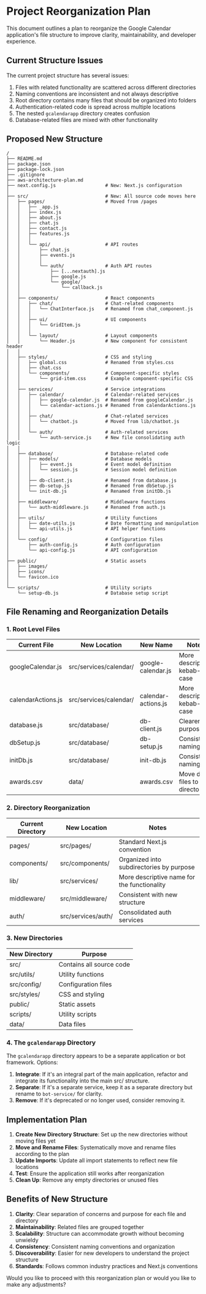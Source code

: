 # Project Reorganization Plan

This document outlines a plan to reorganize the Google Calendar application's file structure to improve clarity, maintainability, and developer experience.

## Current Structure Issues

The current project structure has several issues:

1. Files with related functionality are scattered across different directories
2. Naming conventions are inconsistent and not always descriptive
3. Root directory contains many files that should be organized into folders
4. Authentication-related code is spread across multiple locations
5. The nested `gcalendarapp` directory creates confusion
6. Database-related files are mixed with other functionality

## Proposed New Structure

```
/
├── README.md
├── package.json
├── package-lock.json
├── .gitignore
├── aws-architecture-plan.md
├── next.config.js                  # New: Next.js configuration
│
├── src/                            # New: All source code moves here
│   ├── pages/                      # Moved from /pages
│   │   ├── _app.js
│   │   ├── index.js
│   │   ├── about.js
│   │   ├── chat.js
│   │   ├── contact.js
│   │   ├── features.js
│   │   │
│   │   └── api/                    # API routes
│   │       ├── chat.js
│   │       ├── events.js
│   │       │
│   │       └── auth/               # Auth API routes
│   │           ├── [...nextauth].js
│   │           ├── google.js
│   │           └── google/
│   │               └── callback.js
│   │
│   ├── components/                 # React components
│   │   ├── chat/                   # Chat-related components
│   │   │   └── ChatInterface.js    # Renamed from chat_component.js
│   │   │
│   │   ├── ui/                     # UI components
│   │   │   └── GridItem.js
│   │   │
│   │   └── layout/                 # Layout components
│   │       └── Header.js           # New component for consistent header
│   │
│   ├── styles/                     # CSS and styling
│   │   ├── global.css              # Renamed from styles.css
│   │   ├── chat.css
│   │   └── components/             # Component-specific styles
│   │       └── grid-item.css       # Example component-specific CSS
│   │
│   ├── services/                   # Service integrations
│   │   ├── calendar/               # Calendar-related services
│   │   │   ├── google-calendar.js  # Renamed from googleCalendar.js
│   │   │   └── calendar-actions.js # Renamed from calendarActions.js
│   │   │
│   │   ├── chat/                   # Chat-related services
│   │   │   └── chatbot.js          # Moved from lib/chatbot.js
│   │   │
│   │   └── auth/                   # Auth-related services
│   │       └── auth-service.js     # New file consolidating auth logic
│   │
│   ├── database/                   # Database-related code
│   │   ├── models/                 # Database models
│   │   │   ├── event.js            # Event model definition
│   │   │   └── session.js          # Session model definition
│   │   │
│   │   ├── db-client.js            # Renamed from database.js
│   │   ├── db-setup.js             # Renamed from dbSetup.js
│   │   └── init-db.js              # Renamed from initDb.js
│   │
│   ├── middleware/                 # Middleware functions
│   │   └── auth-middleware.js      # Renamed from auth.js
│   │
│   ├── utils/                      # Utility functions
│   │   ├── date-utils.js           # Date formatting and manipulation
│   │   └── api-utils.js            # API helper functions
│   │
│   └── config/                     # Configuration files
│       ├── auth-config.js          # Auth configuration
│       └── api-config.js           # API configuration
│
├── public/                         # Static assets
│   ├── images/
│   ├── icons/
│   └── favicon.ico
│
└── scripts/                        # Utility scripts
    └── setup-db.js                 # Database setup script
```

## File Renaming and Reorganization Details

### 1. Root Level Files

| Current File | New Location | New Name | Notes |
|--------------|--------------|----------|-------|
| googleCalendar.js | src/services/calendar/ | google-calendar.js | More descriptive, kebab-case |
| calendarActions.js | src/services/calendar/ | calendar-actions.js | More descriptive, kebab-case |
| database.js | src/database/ | db-client.js | Clearer purpose |
| dbSetup.js | src/database/ | db-setup.js | Consistent naming |
| initDb.js | src/database/ | init-db.js | Consistent naming |
| awards.csv | data/ | awards.csv | Move data files to data directory |

### 2. Directory Reorganization

| Current Directory | New Location | Notes |
|-------------------|--------------|-------|
| pages/ | src/pages/ | Standard Next.js convention |
| components/ | src/components/ | Organized into subdirectories by purpose |
| lib/ | src/services/ | More descriptive name for the functionality |
| middleware/ | src/middleware/ | Consistent with new structure |
| auth/ | src/services/auth/ | Consolidated auth services |

### 3. New Directories

| New Directory | Purpose |
|---------------|---------|
| src/ | Contains all source code |
| src/utils/ | Utility functions |
| src/config/ | Configuration files |
| src/styles/ | CSS and styling |
| public/ | Static assets |
| scripts/ | Utility scripts |
| data/ | Data files |

### 4. The `gcalendarapp` Directory

The `gcalendarapp` directory appears to be a separate application or bot framework. Options:

1. **Integrate**: If it's an integral part of the main application, refactor and integrate its functionality into the main src/ structure.
2. **Separate**: If it's a separate service, keep it as a separate directory but rename to `bot-service/` for clarity.
3. **Remove**: If it's deprecated or no longer used, consider removing it.

## Implementation Plan

1. **Create New Directory Structure**: Set up the new directories without moving files yet
2. **Move and Rename Files**: Systematically move and rename files according to the plan
3. **Update Imports**: Update all import statements to reflect new file locations
4. **Test**: Ensure the application still works after reorganization
5. **Clean Up**: Remove any empty directories or unused files

## Benefits of New Structure

1. **Clarity**: Clear separation of concerns and purpose for each file and directory
2. **Maintainability**: Related files are grouped together
3. **Scalability**: Structure can accommodate growth without becoming unwieldy
4. **Consistency**: Consistent naming conventions and organization
5. **Discoverability**: Easier for new developers to understand the project structure
6. **Standards**: Follows common industry practices and Next.js conventions

Would you like to proceed with this reorganization plan or would you like to make any adjustments?